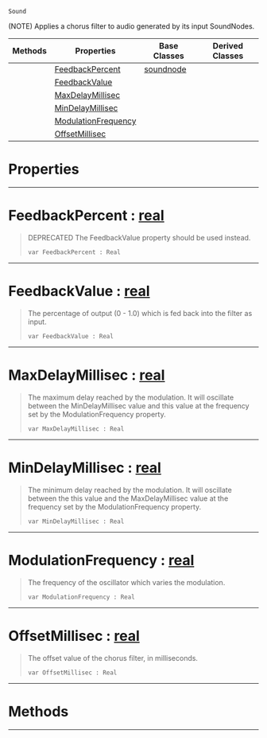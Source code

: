  `Sound`

(NOTE) Applies a chorus filter to audio generated by its input SoundNodes.

|Methods|Properties|Base Classes|Derived Classes|
|---|---|---|---|
| |[FeedbackPercent](chorusnode.md#feedbackpercent-zilch-eng)|[soundnode](soundnode.md)| |
| |[FeedbackValue](chorusnode.md#feedbackvalue-zilch-engin)| | |
| |[MaxDelayMillisec](chorusnode.md#maxdelaymillisec-zilch-en)| | |
| |[MinDelayMillisec](chorusnode.md#mindelaymillisec-zilch-en)| | |
| |[ModulationFrequency](chorusnode.md#modulationfrequency-zero)| | |
| |[OffsetMillisec](chorusnode.md#offsetmillisec-zilch-engi)| | |


 #  Properties


---  
 #  FeedbackPercent : [real](../nada_base_types/real.md)

> DEPRECATED The FeedbackValue property should be used instead.
> ```TS:Nada
> var FeedbackPercent : Real


---  
 #  FeedbackValue : [real](../nada_base_types/real.md)

> The percentage of output (0 - 1.0) which is fed back into the filter as input.
> ```TS:Nada
> var FeedbackValue : Real


---  
 #  MaxDelayMillisec : [real](../nada_base_types/real.md)

> The maximum delay reached by the modulation. It will oscillate between the MinDelayMillisec value and this value at the frequency set by the ModulationFrequency property.
> ```TS:Nada
> var MaxDelayMillisec : Real


---  
 #  MinDelayMillisec : [real](../nada_base_types/real.md)

> The minimum delay reached by the modulation. It will oscillate between the this value and the MaxDelayMillisec value at the frequency set by the ModulationFrequency property.
> ```TS:Nada
> var MinDelayMillisec : Real


---  
 #  ModulationFrequency : [real](../nada_base_types/real.md)

> The frequency of the oscillator which varies the modulation.
> ```TS:Nada
> var ModulationFrequency : Real


---  
 #  OffsetMillisec : [real](../nada_base_types/real.md)

> The offset value of the chorus filter, in milliseconds.
> ```TS:Nada
> var OffsetMillisec : Real


---  
 #  Methods


---  
 

 